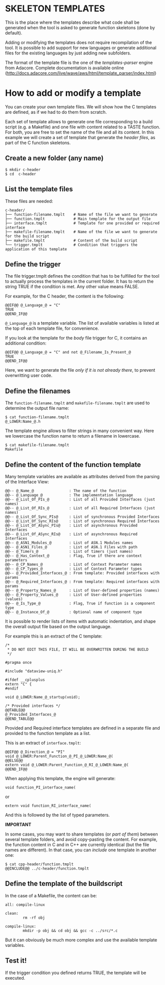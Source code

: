 SKELETON TEMPLATES
==================

This is the place where the templates describe what code shall be generated when the tool is asked to generate function skeletons (done by default).

Adding or modifying the templates does not require recompilation of the tool. It is possible to add support for new languages or generate additional files for the existing languages by just adding new subfolders.

The format of the template file is the one of the _templates-parser_ engine from Adacore. Complete documentation is available online (http://docs.adacore.com/live/wave/aws/html/template_parser/index.html)

How to add or modify a template
==

You can create your own template files. We will show how the C templates are defined, as if we had to do them from scratch.

Each set of template allows to generate one file corresponding to a build script (e.g. a Makefile) and one file with content related to a TASTE function. For both, you are free to set the name of the file and all its content.
In this example we will create a set of template that generate the _header files_, as part of the C function skeletons.

Create a new folder (any name)
--

```
$ mkdir c-header
$ cd  c-header
```

List the template files
--

These files are needed:

```
c-header/
├── function-filename.tmplt    # Name of the file we want to generate
├── function.tmplt             # Main template for the output file
├── interface.tmplt            # Template for one provided or required interface
├── makefile-filename.tmplt    # Name of the file we want to generate for the build script
├── makefile.tmplt             # Content of the build script
└── trigger.tmplt              # Condition that triggers the application of this template
```

Define the trigger
--

The file trigger.tmplt defines the condition that has to be fulfilled for the tool to actually process the templates in the current folder.
It has to return the string TRUE if the condition is met. Any other value means FALSE.

For example, for the C header, the content is the following:

```
@@IF@@ @_Language_@ = "C"
TRUE
@@END_IF@@
```

`@_Language_@` is a template variable. The list of available variables is listed at the top of each template file, for convenience.

If you look at the template for the _body_ file trigger for C, it contains an additional condition:

```
@@IF@@ @_Language_@ = "C" and not @_Filename_Is_Present_@
TRUE
@@END_IF@@
```

Here, we want to generate the file _only if it is not already there_, to prevent overwritting user code.

Define the filenames
--

The `function-filename.tmplt` and `makefile-filename.tmplt` are used to determine the output file name:

```
$ cat function-filename.tmplt
@_LOWER:Name_@.h
```

The template engine allows to filter strings in many convenient way. Here we lowercase the function name to return a filename in lowercase.

```
$ cat makefile-filename.tmplt
Makefile
```

Define the content of the function template
--

Many template variables are available as attributes derived from the parsing of the Interface View:

```
@@-- @_Name_@                : The name of the function
@@-- @_Language_@            : The implementation language
@@-- @_List_Of_PIs_@         : List of all Provided Interfaces (just names)
@@-- @_List_Of_RIs_@         : List of all Required Interfaces (just names)
@@-- @_List_Of_Sync_PIs@     : List of synchronous Provided Interfaces
@@-- @_List_Of_Sync_RIs@     : List of synchronous Required Interfaces
@@-- @_List_Of_ASync_PIs@    : List of asynchronous Provided Interfaces
@@-- @_List_Of_ASync_RIs@    : List of asynchronous Required Interfaces
@@-- @_ASN1_Modules_@        : List of ASN.1 Modules names
@@-- @_ASN1_Files_@          : List of ASN.1 Files with path
@@-- @_Timers_@              : List of timers (just names)
@@-- @_Has_Context_@         : Flag, True if there are context parameters
@@-- @_CP_Names_@            : List of Context Parameter names
@@-- @_CP_Types_@            : List of Context Parameter types
@@-- @_Provided_Interfaces_@ : From template: Provided interfaces with params
@@-- @_Required_Interfaces_@ : From template: Required interfaces with params
@@-- @_Property_Names_@      : List of User-defined properties (names)
@@-- @_Property_Values_@     : List of User-defined properties (values)
@@-- @_Is_Type_@             : Flag, True if function is a component type
@@-- @_Instance_Of_@         : Optional name of component type
```

It is possible to render lists of items with automatic indentation, and shape the overall output file based on the output language.

For example this is an extract of the C template:

```
/*
 * DO NOT EDIT THIS FILE, IT WILL BE OVERWRITTEN DURING THE BUILD
 */

#pragma once

#include "dataview-uniq.h"

#ifdef __cplusplus
extern "C" {
#endif

void @_LOWER:Name_@_startup(void);

/* Provided interfaces */
@@TABLE@@
@_Provided_Interfaces_@
@@END_TABLE@@

```

Provided and Required interface templates are defined in a separate file and provided to the function template as a list.

This is an extract of `interface.tmplt`:

```
@@IF@@ @_Direction_@ = "PI"
void @_LOWER:Parent_Function_@_PI_@_LOWER:Name_@(
@@ELSE@@
extern void @_LOWER:Parent_Function_@_RI_@_LOWER:Name_@(
@@END_IF@@
```

When applying this template, the engine will generate:

```
void function_PI_interface_name(
```

or
```
extern void function_RI_interface_name(
```

And this is followed by the list of typed parameters.

**IMPORTANT**

In some cases, you may want to share templates (or _part of them_) between several template folders, and avoid copy-pasting the content. For example, the function content in C and in C++ are currently identical (but the file names are different). In that case, you can _include_ one template in another one:

```
$ cat cpp-header/function.tmplt
@@INCLUDE@@ ../c-header/function.tmplt
```

Define the template of the buildscript
--

In the case of a Makefile, the content can be:

```
all: compile-linux

clean:
        rm -rf obj

compile-linux:
        mkdir -p obj && cd obj && gcc -c ../src/*.c
```

But it can obviously be much more complex and use the available template variables.

Test it!
--

If the trigger condition you defined returns TRUE, the template will be executed.

